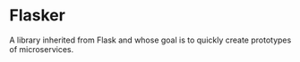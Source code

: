 # Flasker
A library inherited from Flask and whose goal is to quickly create prototypes of microservices.
